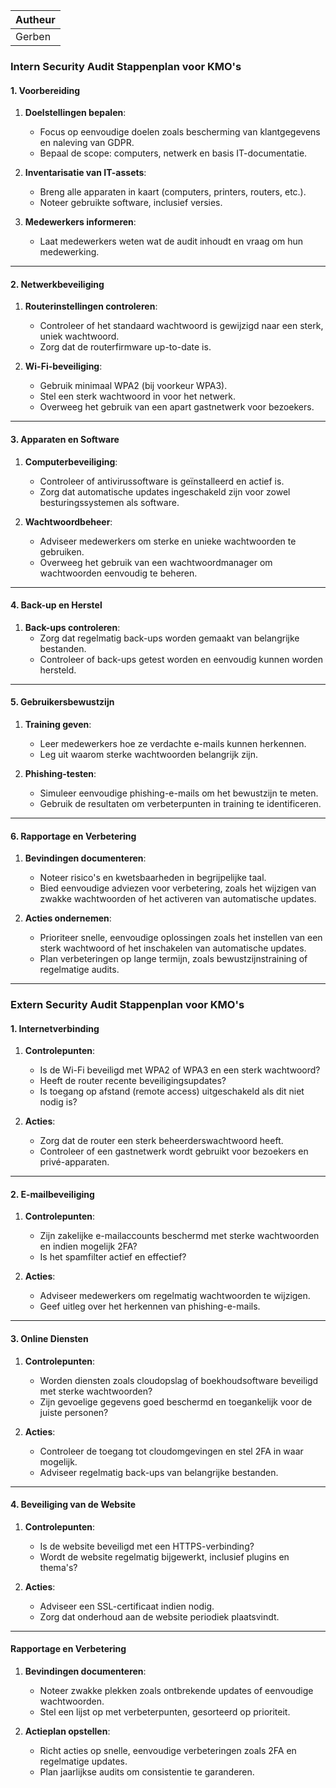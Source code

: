 | Autheur  |
|----------|
| Gerben  |

### **Intern Security Audit Stappenplan voor KMO's**

#### **1. Voorbereiding**
1. **Doelstellingen bepalen**:  
   - Focus op eenvoudige doelen zoals bescherming van klantgegevens en naleving van GDPR.
   - Bepaal de scope: computers, netwerk en basis IT-documentatie.

2. **Inventarisatie van IT-assets**:  
   - Breng alle apparaten in kaart (computers, printers, routers, etc.).
   - Noteer gebruikte software, inclusief versies.

3. **Medewerkers informeren**:  
   - Laat medewerkers weten wat de audit inhoudt en vraag om hun medewerking.

---

#### **2. Netwerkbeveiliging**
1. **Routerinstellingen controleren**:  
   - Controleer of het standaard wachtwoord is gewijzigd naar een sterk, uniek wachtwoord.  
   - Zorg dat de routerfirmware up-to-date is.

2. **Wi-Fi-beveiliging**:  
   - Gebruik minimaal WPA2 (bij voorkeur WPA3).  
   - Stel een sterk wachtwoord in voor het netwerk.  
   - Overweeg het gebruik van een apart gastnetwerk voor bezoekers.

---

#### **3. Apparaten en Software**
1. **Computerbeveiliging**:  
   - Controleer of antivirussoftware is geïnstalleerd en actief is.  
   - Zorg dat automatische updates ingeschakeld zijn voor zowel besturingssystemen als software.

2. **Wachtwoordbeheer**:  
   - Adviseer medewerkers om sterke en unieke wachtwoorden te gebruiken.  
   - Overweeg het gebruik van een wachtwoordmanager om wachtwoorden eenvoudig te beheren.

---

#### **4. Back-up en Herstel**
1. **Back-ups controleren**:  
   - Zorg dat regelmatig back-ups worden gemaakt van belangrijke bestanden.  
   - Controleer of back-ups getest worden en eenvoudig kunnen worden hersteld.

---

#### **5. Gebruikersbewustzijn**
1. **Training geven**:  
   - Leer medewerkers hoe ze verdachte e-mails kunnen herkennen.  
   - Leg uit waarom sterke wachtwoorden belangrijk zijn.

2. **Phishing-testen**:  
   - Simuleer eenvoudige phishing-e-mails om het bewustzijn te meten.  
   - Gebruik de resultaten om verbeterpunten in training te identificeren.

---

#### **6. Rapportage en Verbetering**
1. **Bevindingen documenteren**:  
   - Noteer risico's en kwetsbaarheden in begrijpelijke taal.  
   - Bied eenvoudige adviezen voor verbetering, zoals het wijzigen van zwakke wachtwoorden of het activeren van automatische updates.

2. **Acties ondernemen**:  
   - Prioriteer snelle, eenvoudige oplossingen zoals het instellen van een sterk wachtwoord of het inschakelen van automatische updates.  
   - Plan verbeteringen op lange termijn, zoals bewustzijnstraining of regelmatige audits.

---

### **Extern Security Audit Stappenplan voor KMO's**

#### **1. Internetverbinding**
1. **Controlepunten**:  
   - Is de Wi-Fi beveiligd met WPA2 of WPA3 en een sterk wachtwoord?  
   - Heeft de router recente beveiligingsupdates?  
   - Is toegang op afstand (remote access) uitgeschakeld als dit niet nodig is?  

2. **Acties**:  
   - Zorg dat de router een sterk beheerderswachtwoord heeft.  
   - Controleer of een gastnetwerk wordt gebruikt voor bezoekers en privé-apparaten.

---

#### **2. E-mailbeveiliging**
1. **Controlepunten**:  
   - Zijn zakelijke e-mailaccounts beschermd met sterke wachtwoorden en indien mogelijk 2FA?  
   - Is het spamfilter actief en effectief?  

2. **Acties**:  
   - Adviseer medewerkers om regelmatig wachtwoorden te wijzigen.  
   - Geef uitleg over het herkennen van phishing-e-mails.

---

#### **3. Online Diensten**
1. **Controlepunten**:  
   - Worden diensten zoals cloudopslag of boekhoudsoftware beveiligd met sterke wachtwoorden?  
   - Zijn gevoelige gegevens goed beschermd en toegankelijk voor de juiste personen?  

2. **Acties**:  
   - Controleer de toegang tot cloudomgevingen en stel 2FA in waar mogelijk.  
   - Adviseer regelmatig back-ups van belangrijke bestanden.

---

#### **4. Beveiliging van de Website**
1. **Controlepunten**:  
   - Is de website beveiligd met een HTTPS-verbinding?  
   - Wordt de website regelmatig bijgewerkt, inclusief plugins en thema's?  

2. **Acties**:  
   - Adviseer een SSL-certificaat indien nodig.  
   - Zorg dat onderhoud aan de website periodiek plaatsvindt.

---

#### **Rapportage en Verbetering**
1. **Bevindingen documenteren**:  
   - Noteer zwakke plekken zoals ontbrekende updates of eenvoudige wachtwoorden.  
   - Stel een lijst op met verbeterpunten, gesorteerd op prioriteit.

2. **Actieplan opstellen**:  
   - Richt acties op snelle, eenvoudige verbeteringen zoals 2FA en regelmatige updates.  
   - Plan jaarlijkse audits om consistentie te garanderen.